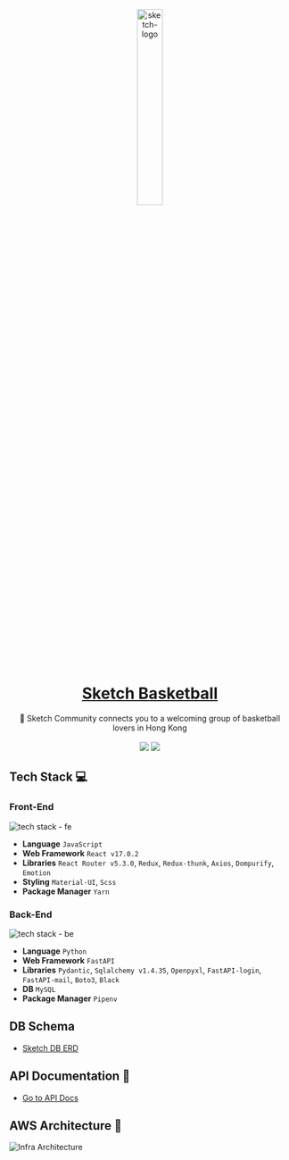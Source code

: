 <div align="center">
  <img src="https://github.com/SketchBasketball/Docs/assets/110002292/ae18a173-4f11-44d3-9c34-5c7f1f0d37ec" alt="sketch-logo" width="30%"/>
</div>

<h1 align="center"><a href="https://sketchbball.com">Sketch Basketball</a></h1>
<p align="center">
  🏀 Sketch Community connects you to a welcoming group of basketball lovers in Hong Kong<br><br>
  <img src="https://img.shields.io/badge/SketchCompetition-E4405F?style=for-the-badge&logo=Instagram&logoColor=white">
  <img src="https://img.shields.io/badge/SketchCompetition-1877F2?style=for-the-badge&logo=Facebook&logoColor=white">
</p>

## Tech Stack 💻

### Front-End

![tech stack - fe](https://github.com/SketchBasketball/Docs/assets/110002292/e8f72ba1-f91d-4fe0-8ac2-0c5a5f55ca16)

* **Language** `JavaScript`
* **Web Framework** `React v17.0.2`
* **Libraries** `React Router v5.3.0`, `Redux`, `Redux-thunk`, `Axios`, `Dompurify`, `Emotion`
* **Styling** `Material-UI`, `Scss`
* **Package Manager** `Yarn`

### Back-End

![tech stack - be](https://github.com/SketchBasketball/Docs/assets/110002292/53044105-0bf8-45ff-b02b-a15c1d035874)

* **Language** `Python`
* **Web Framework** `FastAPI`
* **Libraries** `Pydantic`, `Sqlalchemy v1.4.35`, `Openpyxl`, `FastAPI-login`, `FastAPI-mail`, `Boto3`, `Black`
* **DB** `MySQL`
* **Package Manager** `Pipenv`

## DB Schema

* [Sketch DB ERD](https://www.erdcloud.com/d/RXCaQjbiKSEZGcurN)

## API Documentation 📃

* [Go to API Docs](https://api.sketchbball.com/redoc)

## AWS Architecture 📡

![Infra Architecture](https://github.com/SketchBasketball/Docs/assets/110002292/9c00be99-8307-4f60-98ed-5c4465955f39)

